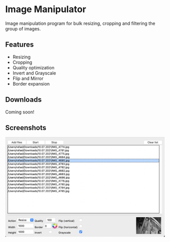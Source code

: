 # Image Manipulator

Image manipulation program for bulk resizing, cropping and filtering the group of images.

## Features
- Resizing
- Cropping
- Quality optimization
- Invert and Grayscale
- Flip and Mirror
- Border expansion

## Downloads
Coming soon!

## Screenshots

<img src="/screenshots/screenshot.png" alt="Image manupulator screenshot" width="720" />
